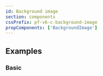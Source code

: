 ```yaml
---
id: Background image
section: components
cssPrefix: pf-v6-c-background-image
propComponents: ['BackgroundImage']
---
```


## Examples

### Basic

```ts isFullscreen file="./BackgroundImageBasic.tsx"
```
